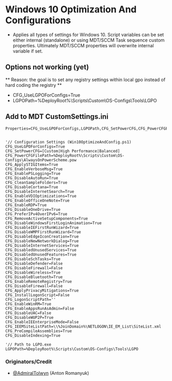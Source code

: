 # Windows 10 Optimization And Configurations
 - Applies all types of settings for Windows 10. Script variables can be set either internal (standalone) or using MDT/SCCM Task sequence custom properties. Ultimately MDT/SCCM properties will overwrite internal variable if set. 

## Options not working (yet)
** Reason: the goal is to set any registry settings within local gpo instead of hard coding the registry **
 - CFG_UseLGPOForConfigs=True 
 - LGPOPath=%DeployRoot%\Scripts\Custom\OS-Configs\Tools\LGPO
 
## Add to MDT CustomSettings.ini
    Properties=CFG_UseLGPOForConfigs,LGPOPath,CFG_SetPowerCFG,CFG_PowerCFGFilePath,CFG_EnableVerboseMsg,CFG_EnablePSLogging,CFG_ApplySTIGItems,CFG_DisableAutoRun,CFG_CleanSampleFolders,CFG_DisableCortana,CFG_DisableInternetSearch,CFG_EnableVDIOptimizations,CFG_EnableOfficeOneNote,CFG_EnableRDP,CFG_DisableOneDrive,CFG_PreferIPv4OverIPv6,CFG_RemoveActiveSetupComponents,CFG_DisableWindowsFirstLoginAnimation,CFG_DisableIEFirstRunWizard,CFG_DisableWMPFirstRunWizard,CFG_DisableEdgeIconCreation,CFG_DisableNewNetworkDialog,CFG_DisableInternetServices,CFG_DisabledUnusedServices,CFG_DisabledUnusedFeatures,CFG_DisableSchTasks,CFG_DisableDefender,CFG_DisableFirewall,CFG_DisableWireless,CFG_DisableBluetooth,CFG_EnableRemoteRegistry,CFG_DisableFirewall,CFG_ApplyPrivacyMitigations,CFG_EnableCredGuard,CFG_InstallLogonScript,CFG_LogonScriptPath,CFG_EnableWinRM,CFG_EnableAppsRunAsAdmin,CFG_DisableUAC,CFG_DisableWUP2P,CFG_EnableIEEnterpriseMode,CFG_IEEMSiteListPath,CFG_PreCompileAssemblies,CFG_DisableIndexing


    '// Configuration Settings (Win10OptimizeAndConfig.ps1)
    CFG_UseLGPOForConfigs=True
    CFG_SetPowerCFG=[Custom|High Performance|Balanced]
    CFG_PowerCFGFilePath=%DeployRoot%\Scripts\Custom\OS-Configs\AlwaysOnPowerScheme.pow
    CFG_ApplySTIGItems=True
    CFG_EnableVerboseMsg=True
    CFG_EnablePSLogging=True
    CFG_DisableAutoRun=True
    CFG_CleanSampleFolders=True
    CFG_DisableCortana=True
    CFG_DisableInternetSearch=True
    CFG_EnableVDIOptimizations=True
    CFG_EnableOfficeOneNote=True
    CFG_EnableRDP=True
    CFG_DisableOneDrive=True
    CFG_PreferIPv4OverIPv6=True
    CFG_RemoveActiveSetupComponents=True
    CFG_DisableWindowsFirstLoginAnimation=True
    CFG_DisableIEFirstRunWizard=True
    CFG_DisableWMPFirstRunWizard=True
    CFG_DisableEdgeIconCreation=True
    CFG_DisableNewNetworkDialog=True
    CFG_DisableInternetServices=True
    CFG_DisabledUnusedServices=True
    CFG_DisabledUnusedFeatures=True
    CFG_DisableSchTasks=True
    CFG_DisableDefender=False
    CFG_DisableFirewall=False
    CFG_DisableWireless=True
    CFG_DisableBluetooth=True
    CFG_EnableRemoteRegistry=True
    CFG_DisableFirewall=False
    CFG_ApplyPrivacyMitigations=True
    CFG_InstallLogonScript=False
    CFG_LogonScriptPath=''
    CFG_EnableWinRM=True
    CFG_EnableAppsRunAsAdmin=False
    CFG_DisableUAC=False
    CFG_DisableWUP2P=True
    CFG_EnableIEEnterpriseMode=False
    CFG_IEEMSiteListPath=\\%JoinDomain%\NETLOGON\IE_EM_List\SiteList.xml
    CFG_PreCompileAssemblies=True
    CFG_DisableIndexing=True

    '// Path to LGPO.exe
    LGPOPath=%DeployRoot%\Scripts\Custom\OS-Configs\Tools\LGPO

### Originators/Credit

* [@AdmiralTolwyn](https://github.com/AdmiralTolwyn) (Anton Romanyuk)